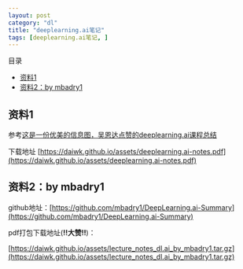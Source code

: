 ```yaml
---
layout: post
category: "dl"
title: "deeplearning.ai笔记"
tags: [deeplearning.ai笔记, ]
---
```


目录

<!-- TOC -->

- [资料1](#资料1)
- [资料2：by mbadry1](#资料2by-mbadry1)

<!-- /TOC -->

## 资料1
参考[这是一份优美的信息图，吴恩达点赞的deeplearning.ai课程总结](https://mp.weixin.qq.com/s?__biz=MzA3MzI4MjgzMw==&mid=2650738808&idx=1&sn=950b3a51af28a0434018343a2810bc82&chksm=871ad406b06d5d1000a246ea73acb9bec34e9b1de8f19fc90e473f071a2c40667676a174eb1b&scene=0&pass_ticket=UMTz5Pq1gpNBExzY%2BETXpe50iIGGCVgdqjdO7JSm2INe6uUJece4gIrHttgI89bP#rd)

下载地址
[https://daiwk.github.io/assets/deeplearning.ai-notes.pdf](https://daiwk.github.io/assets/deeplearning.ai-notes.pdf)

## 资料2：by mbadry1

github地址：[https://github.com/mbadry1/DeepLearning.ai-Summary](https://github.com/mbadry1/DeepLearning.ai-Summary)

pdf打包下载地址(**!!大赞!!**)：

[https://daiwk.github.io/assets/lecture_notes_dl.ai_by_mbadry1.tar.gz](https://daiwk.github.io/assets/lecture_notes_dl.ai_by_mbadry1.tar.gz)
